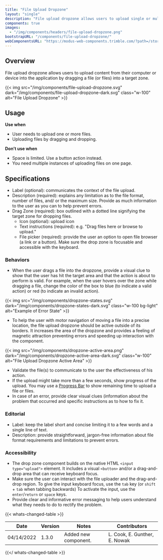 ```yaml
---
title: "File Upload Dropzone"
layout: "single"
description: "File upload dropzone allows users to upload single or multiple files to the application by dragging and dropping."
components: true
images:
  - "/img/components/headers/file-upload-dropzone.png"
bootstrapURL: "/components/file-upload-dropzone/"
webComponentsURL: "https://modus-web-components.trimble.com/?path=/story/components-file-dropzone--default"
---
```


## Overview

File upload dropzone allows users to upload content from their computer or device into the application by dragging a file (or files) into a target zone.

{{< img src="/img/components/file-upload-dropzone.svg" dark="/img/components/file-upload-dropzone-dark.svg" class="w-100" alt="File Upload Dropzone" >}}

## Usage

**Use when**

- User needs to upload one or more files.
- Uploading files by dragging and dropping.

**Don’t use when**

- Space is limited. Use a button action instead.
- You need multiple instances of uploading files on one page.

## Specifications

- Label (optional): communicates the context of the file upload.
- Description (required): explains any limitation as to the file format, number of files, and/ or the maximum size. Provide as much information to the user as you can to help prevent errors.
- Drag Zone (required): box outlined with a dotted line signifying the target zone for dropping files.
  - Icon (optional): upload icon
  - Text instructions (required): e.g. "Drag files here or browse to upload."
  - File picker (required): provide the user an option to open file browser (a link or a button). Make sure the drop zone is focusable and accessible with the keyboard.

### Behaviors

- When the user drags a file into the dropzone, provide a visual clue to show that the user has hit the target area and that the action is about to perform is valid. For example, when the user hovers over the zone while dragging a file, change the color of the box to blue (to indicate a valid action) or red (to indicate an invalid action).

{{< img src="/img/components/dropzone-states.svg" dark="/img/components/dropzone-states-dark.svg" class="w-100 bg-light" alt="Example of Error State" >}}

- To help the user with motor navigation of moving a file into a precise location, the file upload dropzone should be active outside of its borders. It increases the area of the dropzone and provides a feeling of magnetic attraction preventing errors and speeding up interaction with the component.

{{< img src="/img/components/dropzone-active-area.png" dark="/img/components/dropzone-active-area-dark.svg" class="w-100" alt="File Upload Dropzone Active Area" >}}

- Validate the file(s) to communicate to the user the effectiveness of his action.
- If the upload might take more than a few seconds, show progress of the upload. You may use a [Progress Bar](/components/progress-bars/) to show remaining time to upload a file or files.
- In case of an error, provide clear visual clues (information about the problem that occurred and specific instructions as to how to fix it.

### Editorial

- Label: keep the label short and concise limiting it to a few words and a single line of text.
- Description: provide straightforward, jargon-free information about file format requirements and limitations to prevent errors.

### Accessibility

- The drop zone component builds on the native HTML `<input type="upload">` element. It includes a visual `<button>` and/or a drag-and-drop area that can receive keyboard focus.
- Make sure the user can interact with the file uploader and the drag-and-drop region. To give the input keyboard focus, use the `tab` key (or `shift` + `tab` when tabbing backwards)
To activate the input, use the `enter`/`return` or `space` keys.
- Provide clear and informative error messaging to help users understand what they needs to do to rectify the problem.

{{< whats-changed-table >}}

| Date | Version | Notes | Contributors |
| ---------- | ------- | -------------- | ------------ |
| 04/14/2022 | 1.3.0 | Added new component. | L. Cook, E. Gunther, E. Nowak |

{{</ whats-changed-table >}}
